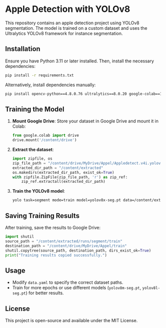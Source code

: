 # Apple Detection with YOLOv8

This repository contains an apple detection project using YOLOv8 segmentation. The model is trained on a custom dataset and uses the Ultralytics YOLOv8 framework for instance segmentation.

## Installation
Ensure you have Python 3.11 or later installed. Then, install the necessary dependencies:

```sh
pip install -r requirements.txt
```

Alternatively, install dependencies manually:

```sh
pip install opencv-python==4.8.0.76 ultralytics==8.0.20 google-colab==1.0.0
```

## Training the Model
1. **Mount Google Drive**: Store your dataset in Google Drive and mount it in Colab:
    ```python
    from google.colab import drive
    drive.mount('/content/drive')
    ```
2. **Extract the dataset**:
    ```python
    import zipfile, os
    zip_file_path = "/content/drive/MyDrive/Appel/Appledetect.v4i.yolov8.zip"
    extracted_dir_path = "/content/extracted"
    os.makedirs(extracted_dir_path, exist_ok=True)
    with zipfile.ZipFile(zip_file_path, 'r') as zip_ref:
        zip_ref.extractall(extracted_dir_path)
    ```
3. **Train the YOLOv8 model**:
    ```sh
    yolo task=segment mode=train model=yolov8x-seg.pt data=/content/extracted/data.yaml epochs=50 imgsz=640 plots=True
    ```

## Saving Training Results
After training, save the results to Google Drive:
```python
import shutil
source_path = "/content/extracted/runs/segment/train"
destination_path = "/content/drive/MyDrive/Appel/train"
shutil.copytree(source_path, destination_path, dirs_exist_ok=True)
print("Training results copied successfully.")
```

## Usage
- Modify `data.yaml` to specify the correct dataset paths.
- Train for more epochs or use different models (`yolov8m-seg.pt`, `yolov8l-seg.pt`) for better results.

## License
This project is open-source and available under the MIT License.

